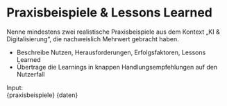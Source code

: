 # Praxisbeispiele & Lessons Learned

Nenne mindestens zwei realistische Praxisbeispiele aus dem Kontext „KI & Digitalisierung“, die nachweislich Mehrwert gebracht haben.

- Beschreibe Nutzen, Herausforderungen, Erfolgsfaktoren, Lessons Learned
- Übertrage die Learnings in knappen Handlungsempfehlungen auf den Nutzerfall

Input:  
{praxisbeispiele}
{daten}
